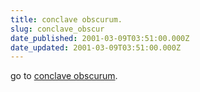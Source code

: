```yaml
---
title: conclave obscurum.
slug: conclave_obscur
date_published: 2001-03-09T03:51:00.000Z
date_updated: 2001-03-09T03:51:00.000Z
---
```


go to [conclave obscurum](http://cmart.design.ru/).
